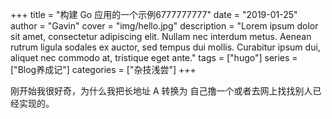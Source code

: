 +++
title = "构建 Go 应用的一个示例6777777777"
date = "2019-01-25"
author = "Gavin"
cover = "img/hello.jpg"
description = "Lorem ipsum dolor sit amet, consectetur adipiscing elit. Nullam nec interdum metus. Aenean rutrum ligula sodales ex auctor, sed tempus dui mollis. Curabitur ipsum dui, aliquet nec commodo at, tristique eget ante."
tags = ["hugo"]
series = ["Blog养成记"]
categories = ["杂技浅尝"]
+++


刚开始我很好奇，为什么我把长地址 A 转换为 自己撸一个或者去网上找找别人已经实现的。
